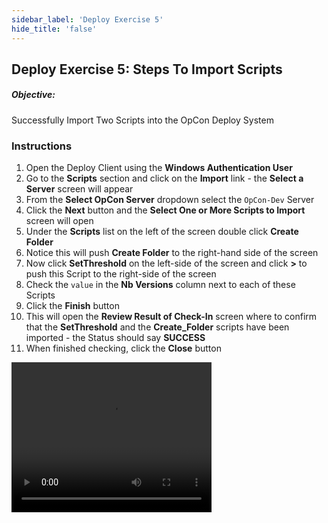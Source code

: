```yaml
---
sidebar_label: 'Deploy Exercise 5'
hide_title: 'false'
---
```


## Deploy Exercise 5: Steps To Import Scripts

##### Objective:

Successfully Import Two Scripts into the OpCon Deploy System

### Instructions

1.	Open the Deploy Client using the **Windows Authentication User**
2.	Go to the **Scripts** section and click on the **Import** link - the **Select a Server** screen will appear
3.	From the **Select OpCon Server** dropdown select the ```OpCon-Dev``` Server
4.	Click the **Next** button and the **Select One or More Scripts to Import** screen will open
5.	Under the **Scripts** list on the left of the screen double click **Create Folder**
6.	Notice this will push **Create Folder** to the right-hand side of the screen
7.	Now click **SetThreshold** on the left-side of the screen and click **>** to push this Script to the right-side of the screen
8.	Check the ```value``` in the **Nb Versions** column next to each of these Scripts
9.	Click the **Finish** button
10.	This will open the **Review Result of Check-In** screen where to confirm that  the **SetThreshold** and the **Create_Folder** scripts have been imported - the Status should say **SUCCESS**
11.	When finished checking, click the **Close** button

<video width="320" height="240" controls>
  <source src="imgdeploy/Deploy_ImportScripts.mp4" type="video/mp4"></source>
Your browser does not support the video tag.
</video>